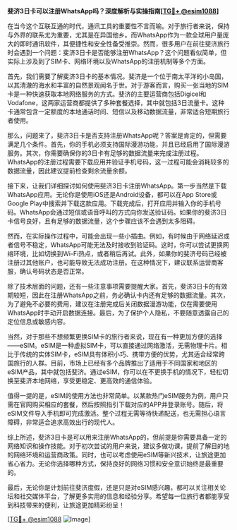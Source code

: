 **斐济3日卡可以注册WhatsApp吗？深度解析与实操指南[[TG💪+ @esim1088](https://t.me/s/esim1088)]**

在当今这个互联互通的时代，通讯工具的重要性不言而喻。对于旅行者来说，保持与外界的联系尤为重要，尤其是在异国他乡。而WhatsApp作为一款全球用户量庞大的即时通讯软件，其便捷性和安全性备受推崇。然而，很多用户在前往斐济旅行时会遇到一个问题：斐济3日卡是否能够注册WhatsApp？这个问题看似简单，但实际上涉及到了SIM卡、网络环境以及WhatsApp的注册机制等多个方面。

首先，我们需要了解斐济3日卡的基本情况。斐济是一个位于南太平洋的小岛国，以其清澈的海水和丰富的自然景观闻名于世。对于游客而言，购买一张当地的SIM卡是一种快速获取本地网络服务的方式。斐济的主要运营商包括Digicel和Vodafone，这两家运营商都提供了多种套餐选择，其中就包括3日流量卡。这种卡通常包含一定额度的本地通话时间、短信以及移动数据流量，非常适合短期旅行者使用。

那么，问题来了，斐济3日卡是否支持注册WhatsApp呢？答案是肯定的，但需要满足几个条件。首先，你的手机必须支持国际漫游功能，并且已经启用了国际漫游服务。其次，你需要确保你的3日卡有足够的数据流量来完成注册过程。WhatsApp的注册过程需要下载应用并验证手机号码，这一过程可能会消耗较多的数据流量，因此建议提前检查剩余流量余额。

接下来，让我们详细探讨如何使用斐济3日卡注册WhatsApp。第一步当然是下载WhatsApp应用。无论你是使用iOS还是Android设备，都可以在App Store或Google Play中搜索并下载这款应用。下载完成后，打开应用并输入你的手机号码。WhatsApp会通过短信或语音呼叫的方式向你发送验证码。如果你的斐济3日卡信号良好，且有足够的数据流量，这个步骤应该不会遇到太多阻碍。

然而，在实际操作过程中，可能会出现一些小插曲。例如，有时候由于网络延迟或者信号不稳定，WhatsApp可能无法及时接收到验证码。这时，你可以尝试更换网络环境，比如切换到Wi-Fi热点，或者稍后再试。此外，如果你的斐济号码已经被注册过其他账户，也可能导致无法成功注册。在这种情况下，建议联系运营商客服，确认号码状态是否正常。

除了技术层面的问题，还有一些注意事项需要提醒大家。首先，斐济3日卡的有效期较短，因此在注册WhatsApp之前，务必确认卡内还有足够的数据流量。其次，为了避免不必要的费用，建议在注册完成后关闭数据漫游功能，仅在需要使用WhatsApp时手动开启数据连接。最后，为了保护个人隐私，不要随意透露自己的定位信息或敏感内容。

当然，对于那些不想频繁更换SIM卡的旅行者来说，现在有一种更加方便的选择——eSIM。eSIM是一种虚拟SIM卡，可以直接通过网络激活，无需物理卡片。相比于传统的实体SIM卡，eSIM具有体积小巧、携带方便的优势，尤其适合经常跨国旅行的人群。目前，市场上已经有多个品牌推出了适用于不同国家和地区的eSIM产品，其中就包括斐济。通过eSIM，你可以在不更换手机的情况下，轻松切换至斐济本地网络，享受更稳定、更高效的通信体验。

值得一提的是，eSIM的使用方法也非常简单。以某款热门eSIM服务为例，用户只需在官网购买相应的套餐，然后按照指引下载对应的APP并登录账号。随后，将eSIM文件导入手机即可完成激活。整个过程无需等待快递配送，也无需担心语言障碍，非常适合追求高效出行的现代人。

综上所述，斐济3日卡是可以用来注册WhatsApp的，但前提是你需要具备一定的网络知识和操作技能。对于初次尝试的用户来说，建议多做功课，提前了解目的地的网络环境和运营商政策。同时，也可以考虑使用eSIM等新兴技术，让旅途更加省心省力。无论你选择哪种方式，保持良好的网络习惯和安全意识始终是最重要的。

最后，无论你是计划前往斐济度假，还是只是对eSIM感兴趣，都可以关注相关论坛和社交媒体平台，了解更多实用的信息和经验分享。希望每一位旅行者都能享受到科技带来的便利，让旅途更加精彩纷呈！

[[TG💪+ @esim1088](https://t.me/s/esim1088) ![Image](https://i.postimg.cc/4NQfJmqS/Snipaste-2025-05-13-00-14-12.png)]